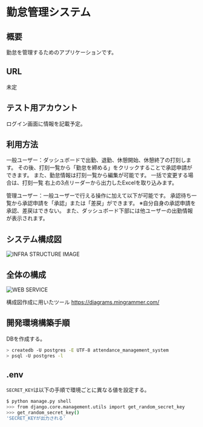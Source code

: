 # 勤怠管理システム

## 概要
勤怠を管理するためのアプリケーションです。

## URL
未定

## テスト用アカウント
ログイン画面に情報を記載予定。

## 利用方法
一般ユーザー：ダッシュボードで出勤、退勤、休憩開始、休憩終了の打刻します。
その後、打刻一覧から「勤怠を締める」をクリックすることで承認申請ができます。
また、勤怠情報は打刻一覧から編集が可能です。
一括で変更する場合は、打刻一覧 右上の3点リーダーから出力したExcelを取り込みます。

管理ユーザー：一般ユーザーで行える操作に加えて以下が可能です。
承認待ち一覧から承認申請を「承認」または「差戻」ができます。
※自分自身の承認申請を承認、差戻はできない。
また、ダッシュボード下部には他ユーザーの出勤情報が表示されます。


## システム構成図
![INFRA STRUCTURE IMAGE](infra_structure.png)

## 全体の構成
![WEB SERVICE](web_service.png)

構成図作成に用いたツール
https://diagrams.mingrammer.com/

## 開発環境構築手順

DBを作成する。

```bash
> createdb -U postgres -E UTF-8 attendance_management_system
> psql -U postgres -l
```

## .env

`SECRET_KEY`は以下の手順で環境ごとに異なる値を設定する。

```bash
$ python manage.py shell
>>> from django.core.management.utils import get_random_secret_key
>>> get_random_secret_key()
'SECRET_KEYが出力される'

